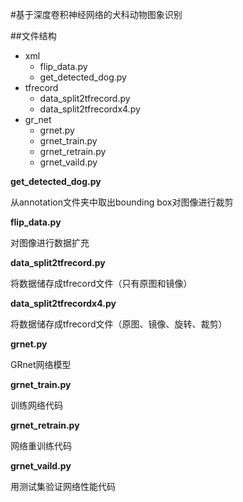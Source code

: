 #基于深度卷积神经网络的犬科动物图象识别##文件结构- xml    - flip_data.py    - get\_detected\_dog.py- tfrecord    - data_split2tfrecord.py    - data_split2tfrecordx4.py- gr_net    - grnet.py    - grnet_train.py    - grnet_retrain.py    - grnet_vaild.py**get\_detected\_dog.py**从annotation文件夹中取出bounding box对图像进行裁剪**flip_data.py**对图像进行数据扩充**data_split2tfrecord.py**将数据储存成tfrecord文件（只有原图和镜像）**data_split2tfrecordx4.py**将数据储存成tfrecord文件（原图、镜像、旋转、裁剪）**grnet.py**GRnet网络模型**grnet_train.py**训练网络代码**grnet_retrain.py**网络重训练代码**grnet_vaild.py**用测试集验证网络性能代码